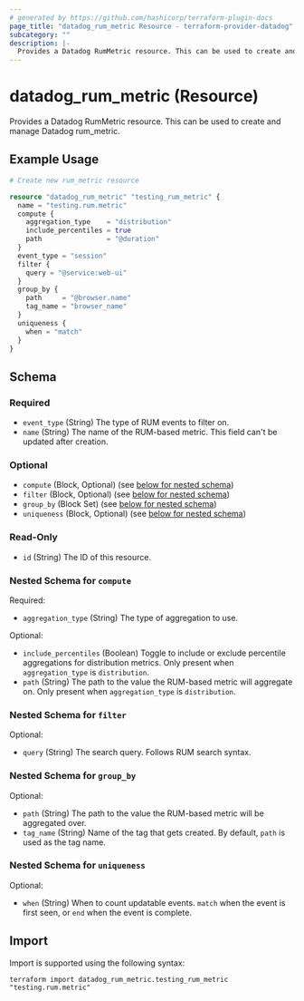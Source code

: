 ```yaml
---
# generated by https://github.com/hashicorp/terraform-plugin-docs
page_title: "datadog_rum_metric Resource - terraform-provider-datadog"
subcategory: ""
description: |-
  Provides a Datadog RumMetric resource. This can be used to create and manage Datadog rum_metric.
---
```


# datadog_rum_metric (Resource)

Provides a Datadog RumMetric resource. This can be used to create and manage Datadog rum_metric.

## Example Usage

```terraform
# Create new rum_metric resource

resource "datadog_rum_metric" "testing_rum_metric" {
  name = "testing.rum.metric"
  compute {
    aggregation_type    = "distribution"
    include_percentiles = true
    path                = "@duration"
  }
  event_type = "session"
  filter {
    query = "@service:web-ui"
  }
  group_by {
    path     = "@browser.name"
    tag_name = "browser_name"
  }
  uniqueness {
    when = "match"
  }
}
```

<!-- schema generated by tfplugindocs -->
## Schema

### Required

- `event_type` (String) The type of RUM events to filter on.
- `name` (String) The name of the RUM-based metric. This field can't be updated after creation.

### Optional

- `compute` (Block, Optional) (see [below for nested schema](#nestedblock--compute))
- `filter` (Block, Optional) (see [below for nested schema](#nestedblock--filter))
- `group_by` (Block Set) (see [below for nested schema](#nestedblock--group_by))
- `uniqueness` (Block, Optional) (see [below for nested schema](#nestedblock--uniqueness))

### Read-Only

- `id` (String) The ID of this resource.

<a id="nestedblock--compute"></a>
### Nested Schema for `compute`

Required:

- `aggregation_type` (String) The type of aggregation to use.

Optional:

- `include_percentiles` (Boolean) Toggle to include or exclude percentile aggregations for distribution metrics. Only present when `aggregation_type` is `distribution`.
- `path` (String) The path to the value the RUM-based metric will aggregate on. Only present when `aggregation_type` is `distribution`.


<a id="nestedblock--filter"></a>
### Nested Schema for `filter`

Optional:

- `query` (String) The search query. Follows RUM search syntax.


<a id="nestedblock--group_by"></a>
### Nested Schema for `group_by`

Optional:

- `path` (String) The path to the value the RUM-based metric will be aggregated over.
- `tag_name` (String) Name of the tag that gets created. By default, `path` is used as the tag name.


<a id="nestedblock--uniqueness"></a>
### Nested Schema for `uniqueness`

Optional:

- `when` (String) When to count updatable events. `match` when the event is first seen, or `end` when the event is complete.

## Import

Import is supported using the following syntax:

```shell
terraform import datadog_rum_metric.testing_rum_metric "testing.rum.metric"
```
